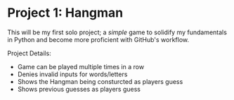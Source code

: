 # Project 1: Hangman

This will be my first solo project; a *simple*
game to solidify my fundamentals in Python and
become more proficient with GitHub's workflow.

Project Details:
- Game can be played multiple times in a row
- Denies invalid inputs for words/letters
- Shows the Hangman being consturcted as players guess
- Shows previous guesses as players guess
